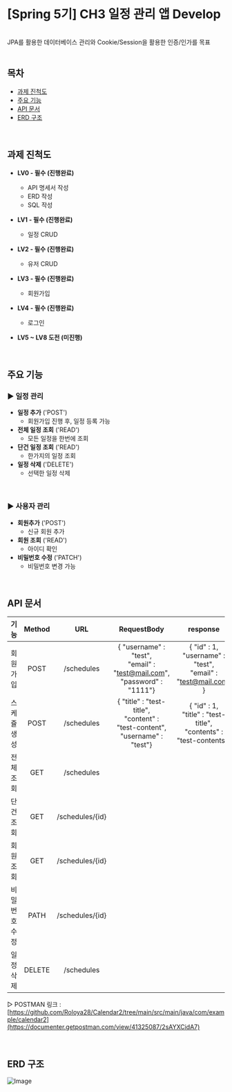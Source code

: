 # [Spring 5기] CH3 일정 관리 앱 Develop
<br> 
JPA를 활용한 데이터베이스 관리와 Cookie/Session을 활용한 인증/인가를 목표 <br/>
<br>

## 목차
* [과제 진척도](#과제-진척도)
* [주요 기능](#주요-기능)
* [API 문서](#api-문서-)
* [ERD 구조](#erd-구조-)
<br/>

## 과제 진척도
- **LV0 - 필수 (진행완료)**
  - API 명세서 작성
  - ERD 작성
  - SQL 작성

- **LV1 - 필수 (진행완료)**
  - 일정 CRUD

- **LV2 - 필수 (진행완료)**
  - 유저 CRUD
 
- **LV3 - 필수 (진행완료)**
  - 회원가입
 
- **LV4 - 필수 (진행완료)**
  - 로그인

- **LV5 ~ LV8 도전 (미진행)**

<br/>

## 주요 기능

### ▶ 일정 관리
- **일정 추가** ('POST')
  - 회원가입 진행 후, 일정 등록 가능
- **전체 일정 조회** ('READ')
  - 모든 일정을 한번에 조회
- **단건 일정 조회** ('READ')
  - 한가지의 일정 조회
- **일정 삭제** ('DELETE')
  - 선택한 일정 삭제
 
<br/>

### ▶ 사용자 관리
- **회원추가** ('POST')
  - 신규 회원 추가
- **회원 조회** ('READ')
  - 아이디 확인
- **비밀번호 수정** ('PATCH')
  - 비밀번호 변경 가능
 
<br/>

## API 문서 <br>

|      기능      |    Method    |          URL         |                                               RequestBody                                               |                                                  response                                                 |   상태코드   |
| :------------: | :----------: | :------------------: | :-----------------------------------------------------------------------------------------------------: | :-------------------------------------------------------------------------------------------------------: | :----------: |
|    회원가입    |     POST     |      /schedules      |            { "username" : "test", <br/> "email" : "test@mail.com", <br/> "password" : "1111"}            |               { "id" : 1, <br/> "username" : "test", <br/> "email" : "test@mail.com" }                    | 201: Created |
|   스케쥴 생성   |     POST     |      /schedules      |         { "title" : "test-title", <br/> "content" : "test-content", <br/> "username" : "test"}         |             { "id" : 1, <br/> "title" : "test-title", <br/> "contents" : "test-contents"}                  | 201: Created |
|    전체 조회    |     GET     |       /schedules      |                                                                                                         |                                                                                                            |   200: OK   |
|    단건 조회    |     GET     |    /schedules/{id}    |                                                                                                         |                                                                                                            |   200: OK   |
|    회원 조회    |     GET     |    /schedules/{id}    |                                                                                                         |                                                                                                            |   200: OK   |
|  비밀번호 수정  |     PATH     |    /schedules/{id}   |                                                                                                         |                                                                                                            |   200: OK   |
|    일정 삭제    |    DELETE    |      /schedules      |                                                                                                         |                                                                                                            |   200: OK   |

▷ POSTMAN 링크 : [https://github.com/Roloya28/Calendar2/tree/main/src/main/java/com/example/calendar2](https://documenter.getpostman.com/view/41325087/2sAYXCidA7)

<br/>

## ERD 구조 <br/>
![Image](https://github.com/user-attachments/assets/740e26b9-56ad-4284-9557-5017dd0005ae)

<br/>




